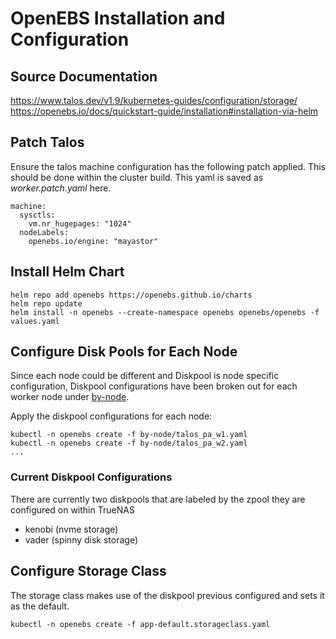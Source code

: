 # OpenEBS Installation and Configuration

## Source Documentation
https://www.talos.dev/v1.9/kubernetes-guides/configuration/storage/
https://openebs.io/docs/quickstart-guide/installation#installation-via-helm

## Patch Talos
Ensure the talos machine configuration has the following patch applied.  This should be done within the cluster build.  This yaml is saved as *worker.patch.yaml* here.
```
machine:
  sysctls:
    vm.nr_hugepages: "1024"
  nodeLabels:
    openebs.io/engine: "mayastor"
```

## Install Helm Chart
```
helm repo add openebs https://openebs.github.io/charts
helm repo update
helm install -n openebs --create-namespace openebs openebs/openebs -f values.yaml
```

## Configure Disk Pools for Each Node
Since each node could be different and Diskpool is node specific configuration, Diskpool configurations have been broken out for each worker node under [by-node](by-node/). 

Apply the diskpool configurations for each node:
```
kubectl -n openebs create -f by-node/talos_pa_w1.yaml
kubectl -n openebs create -f by-node/talos_pa_w2.yaml
...
```
### Current Diskpool Configurations
There are currently two diskpools that are labeled by the zpool they are configured on within TrueNAS
- kenobi (nvme storage)
- vader (spinny disk storage)

## Configure Storage Class
The storage class makes use of the diskpool previous configured and sets it as the default.
```
kubectl -n openebs create -f app-default.storageclass.yaml
```
